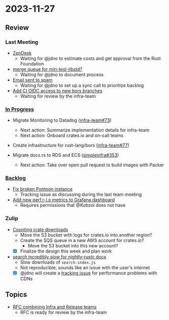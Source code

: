 # 2023-11-27

## Review

### Last Meeting

- [ZenDesk](https://rust-lang.zulipchat.com/#narrow/stream/242791-t-infra/topic/ZenDesk)
    - Waiting for @jdno to estimate costs and get approval from the Rust Foundation
- [merge queue for miri-test-libstd?](https://rust-lang.zulipchat.com/#narrow/stream/242791-t-infra/topic/merge.20queue.20for.20miri-test-libstd.3F)
    - Waiting for @jdno to document process
- [Email sent to spam](https://rust-lang.zulipchat.com/#narrow/stream/242791-t-infra/topic/Emails.20sent.20to.20spam)
    - Waiting for @jdno to set up a sync call to prioritize backlog
- [Add CI OIDC access to new bors branches](https://github.com/rust-lang/simpleinfra/pull/355)
    - Waiting for review by the infra-team 

### [In Progress](https://github.com/orgs/rust-lang/projects/24/views/1)

- Migrate Monitoring to Datadog ([infra-team#73](https://github.com/rust-lang/infra-team/issues/73))
    - Next action: Summarize implementation details for infra-team
    - Next action: Onboard crates.io and on-call teams

- Create infrastructure for rust-lang/bors ([infra-team#77](https://github.com/rust-lang/infra-team/issues/77))

- Migrate docs.rs to RDS and ECS ([simpleinfra#353](https://github.com/rust-lang/simpleinfra/issues/353))
    - Next action: Take over open pull request to build images with Packer

### [Backlog](https://github.com/orgs/rust-lang/projects/24/views/1)

- [Fix broken Pontoon instance](https://github.com/rust-lang/infra-team/issues/91)
    - Tracking issue as discussing during the last team meeting
- [Add new perf.r-l.o metrics to Grafana dashboard](https://github.com/rust-lang/infra-team/issues/92)
    - Requires permissions that @Kobzol does not have

### Zulip

- [Counting crate downloads](https://rust-lang.zulipchat.com/#narrow/stream/242791-t-infra/topic/Counting.20crate.20download)
    - Move the S3 bucket with logs for crates.io into another region?
    - Create the SQS queue in a new AWS account for crates.io?
        - Move the S3 bucket into this new account?
    - [x] Finalize the design this week and plan work
- [search incredibly slow for nightly-rustc docs](https://rust-lang.zulipchat.com/#narrow/stream/242791-t-infra/topic/search.20incredibly.20slow.20for.20nightly-rustc.20docs)
    - Slow downloads of `search-index.js`
    - Not reproducible, sounds like an issue with the user's internet
    - [x] @jdno will create a [tracking issue](https://github.com/rust-lang/simpleinfra/issues/369) for performance problems with CDNs

## Topics

- [RFC combining Infra and Release teams](https://github.com/rust-lang/rfcs/pull/3533)
    - RFC is ready for review by the infra-team 
